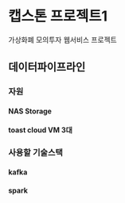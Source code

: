 # 캡스톤 프로젝트1

가상화폐 모의투자 웹서비스 프로젝트

## 데이터파이프라인
### 자원
#### NAS Storage
#### toast cloud VM 3대

### 사용할 기술스택
#### kafka
#### spark
